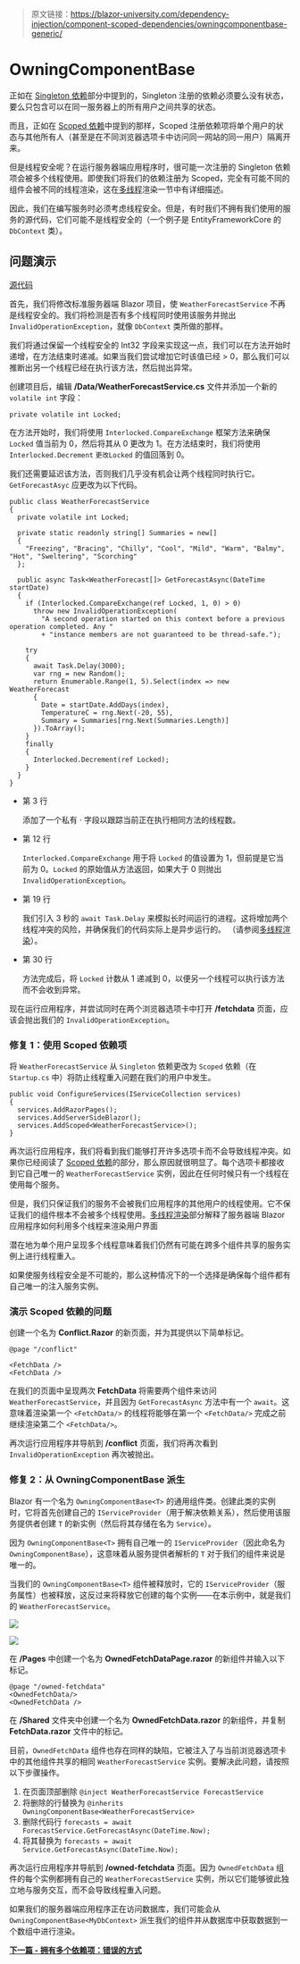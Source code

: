 > 原文链接：https://blazor-university.com/dependency-injection/component-scoped-dependencies/owningcomponentbase-generic/

# OwningComponentBase<T>
正如在 [Singleton  依赖](https://feiyun0112.github.io/blazor-university.zh-cn/dependency-injection/dependency-lifetimes-and-scopes/scoped-dependencies/)部分中提到的，Singleton 注册的依赖必须要么没有状态，要么只包含可以在同一服务器上的所有用户之间共享的状态。

而且，正如在 [Scoped 依赖](https://feiyun0112.github.io/blazor-university.zh-cn/dependency-injection/component-scoped-dependencies/)中提到的那样，Scoped 注册依赖项将单个用户的状态与其他所有人（甚至是在不同浏览器选项卡中访问同一网站的同一用户）隔离开来。

但是线程安全呢？在运行服务器端应用程序时，很可能一次注册的 Singleton 依赖项会被多个线程使用。即使我们将我们的依赖注册为 Scoped，完全有可能不同的组件会被不同的线程渲染，这在[多线程](https://feiyun0112.github.io/blazor-university.zh-cn/components/multi-threaded-rendering/)渲染一节中有详细描述。

因此，我们在编写服务时必须考虑线程安全。但是，有时我们不拥有我们使用的服务的源代码，它们可能不是线程安全的（一个例子是 EntityFrameworkCore 的 `DbContext` 类）。

## 问题演示
[源代码](https://github.com/mrpmorris/blazor-university/tree/master/src/DependencyInjection/UsingGenericOwningComponentBase)

首先，我们将修改标准服务器端 Blazor 项目，使 `WeatherForecastService` 不再是线程安全的。我们将检测是否有多个线程同时使用该服务并抛出 `InvalidOperationException`，就像 `DbContext` 类所做的那样。

我们将通过保留一个线程安全的 Int32 字段来实现这一点，我们可以在方法开始时递增，在方法结束时递减。如果当我们尝试增加它时该值已经 > 0，那么我们可以推断出另一个线程已经在执行该方法，然后抛出异常。

创建项目后，编辑 **/Data/WeatherForecastService.cs** 文件并添加一个新的 `volatile int` 字段：

```
private volatile int Locked;
```

在方法开始时，我们将使用 `Interlocked.CompareExchange` 框架方法来确保 `Locked` 值当前为 0，然后将其从 0 更改为 1。在方法结束时，我们将使用 `Interlocked.Decrement` `更改Locked` 的值回落到 0。

我们还需要延迟该方法，否则我们几乎没有机会让两个线程同时执行它。 `GetForecastAsyc` 应更改为以下代码。

```
public class WeatherForecastService
{
  private volatile int Locked;

  private static readonly string[] Summaries = new[]
  {
    "Freezing", "Bracing", "Chilly", "Cool", "Mild", "Warm", "Balmy", "Hot", "Sweltering", "Scorching"
  };

  public async Task<WeatherForecast[]> GetForecastAsync(DateTime startDate)
  {
    if (Interlocked.CompareExchange(ref Locked, 1, 0) > 0)
      throw new InvalidOperationException(
        "A second operation started on this context before a previous operation completed. Any "
        + "instance members are not guaranteed to be thread-safe.");

    try
    {
      await Task.Delay(3000);
      var rng = new Random();
      return Enumerable.Range(1, 5).Select(index => new WeatherForecast
      {
        Date = startDate.AddDays(index),
        TemperatureC = rng.Next(-20, 55),
        Summary = Summaries[rng.Next(Summaries.Length)]
      }).ToArray();
    }
    finally
    {
      Interlocked.Decrement(ref Locked);
    }
  }
}
```

- 第 3 行

    添加了一个私有 · 字段以跟踪当前正在执行相同方法的线程数。

- 第 12 行

    `Interlocked.CompareExchange` 用于将 `Locked` 的值设置为 1，但前提是它当前为 0。`Locked` 的原始值从方法返回，如果大于 0 则抛出 `InvalidOperationException`。

- 第 19 行

    我们引入 3 秒的 `await Task.Delay` 来模拟长时间运行的进程。这将增加两个线程冲突的风险，并确保我们的代码实际上是异步运行的。 （请参阅[多线程渲染](https://feiyun0112.github.io/blazor-university.zh-cn/components/render-trees/multi-threaded-rendering/)）。


- 第 30 行

    方法完成后，将 `Locked` 计数从 1 递减到 0，以便另一个线程可以执行该方法而不会收到异常。

现在运行应用程序，并尝试同时在两个浏览器选项卡中打开 **/fetchdata** 页面，应该会抛出我们的 `InvalidOperationException`。

### 修复 1：使用 Scoped 依赖项
将 `WeatherForecastService` 从 `Singleton` 依赖更改为 `Scoped` 依赖（在 `Startup.cs` 中）将防止线程重入问题在我们的用户中发生。

```
public void ConfigureServices(IServiceCollection services)
{
  services.AddRazorPages();
  services.AddServerSideBlazor();
  services.AddScoped<WeatherForecastService>();
}
```

再次运行应用程序，我们将看到我们能够打开许多选项卡而不会导致线程冲突。如果你已经阅读了 [Scoped 依赖](https://feiyun0112.github.io/blazor-university.zh-cn/dependency-injection/dependency-lifetimes-and-scopes/scoped-dependencies/)的部分，那么原因就很明显了。每个选项卡都接收到它自己唯一的 `WeatherForecastService` 实例，因此在任何时候只有一个线程在使用每个服务。

但是，我们只保证我们的服务不会被我们应用程序的其他用户的线程使用。它不保证我们的组件根本不会被多个线程使用。[多线程渲染](https://feiyun0112.github.io/blazor-university.zh-cn/components/render-trees/multi-threaded-rendering/)部分解释了服务器端 Blazor 应用程序如何利用多个线程来渲染用户界面

潜在地为单个用户呈现多个线程意味着我们仍然有可能在跨多个组件共享的服务实例上进行线程重入。

如果使服务线程安全是不可能的，那么这种情况下的一个选择是确保每个组件都有自己唯一的注入服务实例。

### 演示 Scoped 依赖的问题
创建一个名为 **Conflict.Razor** 的新页面，并为其提供以下简单标记。

```
@page "/conflict"

<FetchData />
<FetchData />
```

在我们的页面中呈现两次 **FetchData** 将需要两个组件来访问 `WeatherForecastService`，并且因为 `GetForecastAsync` 方法中有一个 `await`。这意味着渲染第一个 `<FetchData/>` 的线程将能够在第一个 `<FetchData/>` 完成之前继续渲染第二个 `<FetchData/>`。

再次运行应用程序并导航到 **/conflict** 页面，我们将再次看到 `InvalidOperationException` 再次被抛出。

### 修复 2：从 OwningComponentBase<T> 派生
Blazor 有一个名为 `OwningComponentBase<T>` 的通用组件类。创建此类的实例时，它将首先创建自己的 `IServiceProvider`（用于解决依赖关系），然后使用该服务提供者创建 `T` 的新实例（然后将其存储在名为 `Service`）。

因为 `OwningComponentBase<T>` 拥有自己唯一的 `IServiceProvider`（因此命名为 `OwningComponentBase`），这意味着从服务提供者解析的 `T` 对于我们的组件来说是唯一的。

当我们的 `OwningComponentBase<T>` 组件被释放时，它的 `IServiceProvider`（服务属性）也被释放，这反过来将释放它创建的每个实例——在本示例中，就是我们的 `WeatherForecastService`。


![](ServerOwningComponentBaseScope-1.jpg)


![](WebAssemblyOwningComponentBaseScope.jpg)

在 **/Pages** 中创建一个名为 **OwnedFetchDataPage.razor** 的新组件并输入以下标记。

```
@page "/owned-fetchdata"
<OwnedFetchData/>
<OwnedFetchData />
```

在 **/Shared** 文件夹中创建一个名为 **OwnedFetchData.razor** 的新组件，并复制 **FetchData.razor** 文件中的标记。

目前，`OwnedFetchData` 组件也存在同样的缺陷，它被注入了与当前浏览器选项卡中的其他组件共享的相同 `WeatherForecastService` 实例。要解决此问题，请按照以下步骤操作。

1. 在页面顶部删除
`@inject WeatherForecastService ForecastService`
2. 将删除的行替换为
`@inherits OwningComponentBase<WeatherForecastService>`
3. 删除代码行
`forecasts = await ForecastService.GetForecastAsync(DateTime.Now);`
4. 将其替换为
`forecasts = await Service.GetForecastAsync(DateTime.Now);`

再次运行应用程序并导航到 **/owned-fetchdata** 页面。因为 `OwnedFetchData` 组件的每个实例都拥有自己的 `WeatherForecastService` 实例，所以它们能够彼此独立地与服务交互，而不会导致线程重入问题。

如果我们的服务器端应用程序正在访问数据库，我们可能会从 `OwningComponentBase<MyDbContext>` 派生我们的组件并从数据库中获取数据到一个数组中进行渲染。

**[下一篇 - 拥有多个依赖项：错误的方式](https://feiyun0112.github.io/blazor-university.zh-cn/dependency-injection/component-scoped-dependencies/owning-multiple-dependencies-the-wrong-way/)**